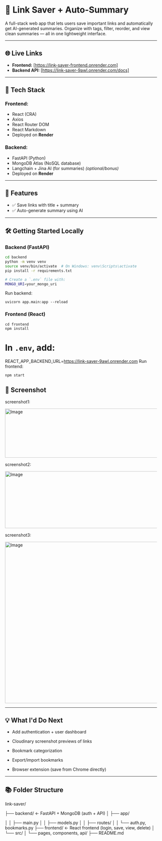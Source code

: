 # 🔗 Link Saver + Auto-Summary

A full-stack web app that lets users save important links and automatically get AI-generated summaries. Organize with tags, filter, reorder, and view clean summaries — all in one lightweight interface.

---

## 🌐 Live Links

- **Frontend:** [https://link-saver-frontend.onrender.com]
- **Backend API:** [https://link-saver-9awl.onrender.com/docs]

---

## 🧰 Tech Stack

### Frontend:
- React (CRA)
- Axios
- React Router DOM
- React Markdown
- Deployed on **Render**

### Backend:
- FastAPI (Python)
- MongoDB Atlas (NoSQL database)
- Langchain + Jina AI (for summaries) *(optional/bonus)*
- Deployed on **Render**

---

## 🚀 Features

- ✅ Save links with title + summary
- ✅ Auto-generate summary using AI

---

## 🛠️ Getting Started Locally

### Backend (FastAPI)
```bash
cd backend
python -m venv venv
source venv/bin/activate  # On Windows: venv\Scripts\activate
pip install -r requirements.txt

# Create a `.env` file with:
MONGO_URI=your_mongo_uri
```
Run backend:
```
uvicorn app.main:app --reload
```

### Frontend (React)
```
cd frontend
npm install
```

# In `.env`, add:
REACT_APP_BACKEND_URL=https://link-saver-9awl.onrender.com
Run frontend:
```
npm start
```

## 📸 Screenshot

screenshot1:

<img width="577" height="162" alt="Image" src="https://github.com/user-attachments/assets/4436ac19-b9fe-4c86-b4a8-134912ce1bec" />

screenshot2:


<img width="584" height="188" alt="Image" src="https://github.com/user-attachments/assets/04ba1c77-4879-429e-84cd-2380855a61ff" />

screenshot3:

<img width="1010" height="533" alt="Image" src="https://github.com/user-attachments/assets/8d7cdab6-195c-41d7-92de-7eaa567fa5df" />

---

## 💡 What I'd Do Next
- Add authentication + user dashboard

- Cloudinary screenshot previews of links

- Bookmark categorization

- Export/import bookmarks

- Browser extension (save from Chrome directly)

---

## 📚 Folder Structure

link-saver/

├── backend/
← FastAPI + MongoDB (auth + API)
│   ├── app/

│   │   ├── main.py
│   │   ├── models.py
│   │   ├── routes/
│   │   └── auth.py, bookmarks.py
├── frontend/         ← React frontend (login, save, view, delete)
│   └── src/
│       └── pages, components, api/
├── README.md
